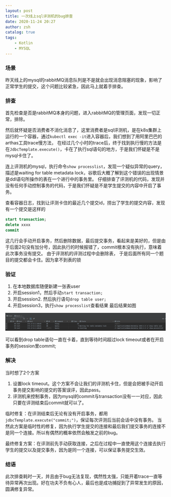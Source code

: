 ```yaml
---
layout: post
title: 一次线上sql评测机的bug排查
date: 2020-11-24 20:27
author: zsh
catalog: true
tags:
    - Kotlin
    - MYSQL
---
```


### 场景

昨天线上的mysql的rabbitMQ消息队列是不是就会出现消息阻塞的现象，影响了正常学生的提交，这个问题比较紧急，因此马上就着手排查。

### 排查

首先检查是否是rabbitMQ本身的问题，进入rabbitMQ的管理页面，发现一切正常，排除。

然后就怀疑是否消费者不消化消息了，这里消费者是sql评测机，是在k8s集群上运行的一个容器，通过`kubectl exec -it`进入容器后，我们想到了用阿里巴巴的arthas工具trace慢方法，
在经过几个小时的trace后，终于找到执行慢的方法是在`JdbcTemplate.execute()`，卡在了执行sql语句的地方，于是我们怀疑是不是mysql卡住了。

连上评测机的mysql，执行命令`show processlist`，发现一个疑似异常的query，描述是waiting for table metadata lock，谷歌后大概了解到这个错误的出现情景是ddl语句所操作的表在一个进行中的事务里。
仔细排查了评测机的代码，发现并没有任何手动控制事务的代码，于是我们怀疑是不是学生提交的内容中开启了事务。

查看容器日志，找到让评测卡住的最近几个提交id，捞出了学生的提交内容，发现有一个提交是这样的
```sql
start transaction;
delete xxxx
commit
```
这几行会手动开启事务，然后删除数据，最后提交事务，看起来是美好的，但是由于后面2句没有加分号，因此执行的时候报错了，commit根本没有执行，意味着此次事务没有提交。
由于评测机的评测过程中会删除表， 于是后面所有同一个题目的提交都会卡住。因为拿不到表的锁

### 验证

1. 在本地数据库随便新建一张表user
2. 开启session1，然后手动`start transaction;`
3. 开启session2. 然后执行语句`drop table user;`
4. 开启session3，执行`show processlist`查看结果
最后结果如图

![image-20200721112228867](/img/2020-11-24-sql-judger-resolve/image_20201126200746.png)

可以看到drop table语句一直在卡着，直到等待时间超过lock timeout或者在开启事务的session里commit;

### 解决

当时想了2个方案
1. 设置lock timeout。这个方案不会让我们的评测机卡住，但是会把被手动开启事务提交影响的提交的答案误评，因此pass。
2. 评测机来控制事务，因为mysql的commit与transaction没有一一对应，因此只要在评测结束后commit就可以了。

临时修复：在评测结束后无论有没有开启事务，都用`jdbcTemplate.execute("commit;")`，保证每次评测后当前会话中没有事务。
当然此方案是临时性的修复，因为执行学生提交的连接和最后我们提交事务的连接不是同一个连接。所以有偶然的概率依然会触发之前的bug。

最终修复方案：在评测前先手动获取连接，之后在过程中一直使用这个连接去执行学生的提交以及提交事务，因为是同一个连接，可以保证事务提交生效。

### 结语

此次排查耗时一天，并且由于bug无法复现，偶然性太强，只能开着trace一直等待异常再次出现。好在功夫不负有心人，最后也是成功捕捉到了异常发生的原因，圆满修复异常。